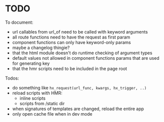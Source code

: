 # TODO

To document:

- url callables from url_of need to be called with keyword arguments
- all route functions need to have the request as first param
- component functions can only have keyword-only params
- maybe a changelog thingie?
- that the html module doesn't do runtime checking of argument types
- default values not allowed in component functions params that are used for generating key
- that the hmr scripts need to be included in the page root

Todos:

- do something like `hx_request(url_func, kwargs, hx_trigger, ..)`
- reload scripts with HMR:
  - inline scripts
  - scripts from /static dir
- when signatures of templates are changed, reload the entire app
- only open cache file when in dev mode
